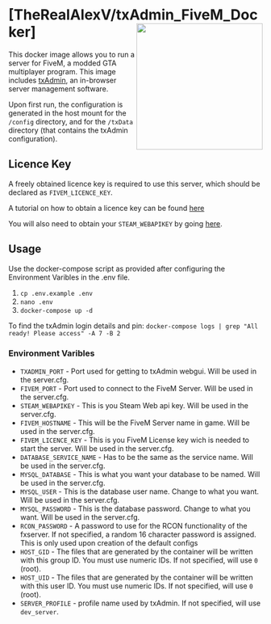 # [TheRealAlexV/txAdmin_FiveM_Docker] <img align="right" height="250px" src="https://portforward.com/fivem/fivem-logo.png">

This docker image allows you to run a server for FiveM, a modded GTA multiplayer program.
This image includes [txAdmin](https://github.com/tabarra/txAdmin), an in-browser server management software.

Upon first run, the configuration is generated in the host mount for the `/config` directory, and for the `/txData` directory (that contains the txAdmin configuration).

## Licence Key

A freely obtained licence key is required to use this server, which should be declared as `FIVEM_LICENCE_KEY`. 

A tutorial on how to obtain a licence key can be found [here](https://forum.fivem.net/t/explained-how-to-make-add-a-server-key/56120)

You will also need to obtain your `STEAM_WEBAPIKEY` by going [here](https://steamcommunity.com/dev/apikey).

## Usage

Use the docker-compose script as provided after configuring the Environment Varibles in the .env file.

1. `cp .env.example .env`
2. `nano .env`
3. `docker-compose up -d`

To find the txAdmin login details and pin:
`docker-compose logs | grep "All ready! Please access" -A 7 -B 2`

### Environment Varibles

- `TXADMIN_PORT` - Port used for getting to txAdmin webgui. Will be used in the server.cfg.
- `FIVEM_PORT` - Port used to connect to the FiveM Server. Will be used in the server.cfg.
- `STEAM_WEBAPIKEY` - This is you Steam Web api key. Will be used in the server.cfg.
- `FIVEM_HOSTNAME` - This will be the FiveM Server name in game. Will be used in the server.cfg.
- `FIVEM_LICENCE_KEY` - This is you FiveM License key wich is needed to start the server. Will be used in the server.cfg.
- `DATABASE_SERVICE_NAME` - Has to be the same as the service name. Will be used in the server.cfg. 
- `MYSQL_DATABASE` - This is what you want your database to be named. Will be used in the server.cfg. 
- `MYSQL_USER` - This is the database user name. Change to what you want. Will be used in the server.cfg. 
- `MYSQL_PASSWORD` - This is the database password. Change to what you want. Will be used in the server.cfg. 
- `RCON_PASSWORD` - A password to use for the RCON functionality of the fxserver. If not specified, a random 16 character password is assigned. This is only used upon creation of the default configs
- `HOST_GID` - The files that are generated by the container will be written with this group ID. You must use numeric IDs. If not specified, will use `0` (root).
- `HOST_UID` - The files that are generated by the container will be written with this user ID. You must use numeric IDs. If not specified, will use `0` (root).
- `SERVER_PROFILE` - profile name used by txAdmin. If not specified, will use `dev_server`.
